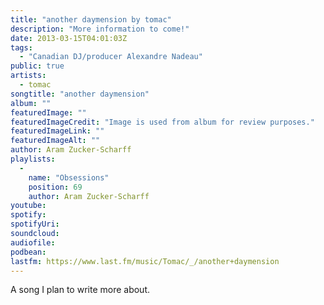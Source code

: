 ```yaml
---
title: "another daymension by tomac"
description: "More information to come!"
date: 2013-03-15T04:01:03Z
tags:
  - "Canadian DJ/producer Alexandre Nadeau"
public: true
artists:
  - tomac
songtitle: "another daymension"
album: ""
featuredImage: ""
featuredImageCredit: "Image is used from album for review purposes."
featuredImageLink: ""
featuredImageAlt: ""
author: Aram Zucker-Scharff
playlists:
  -
    name: "Obsessions"
    position: 69
    author: Aram Zucker-Scharff
youtube: 
spotify: 
spotifyUri: 
soundcloud:
audiofile:
podbean:
lastfm: https://www.last.fm/music/Tomac/_/another+daymension
---
```


A song I plan to write more about.
		